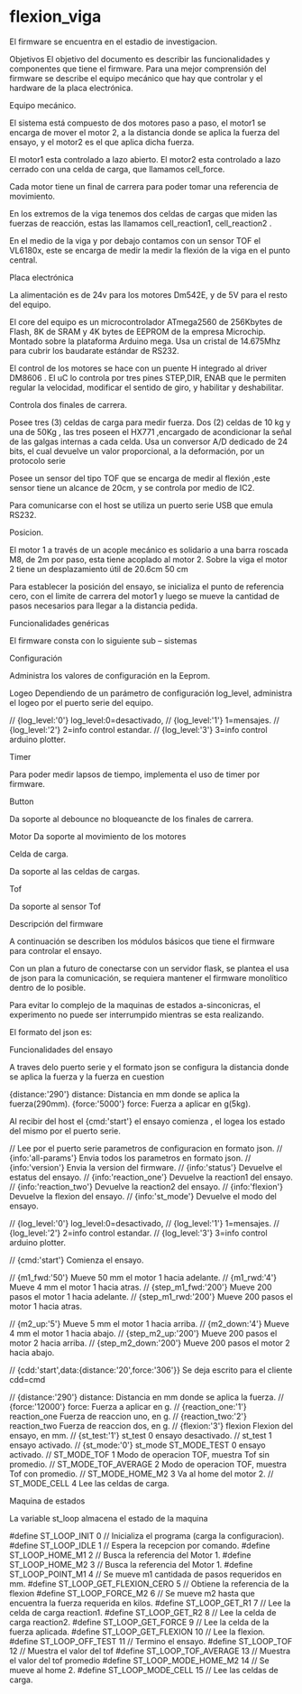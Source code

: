 # flexion_viga
 
  El firmware se encuentra en el estadio de investigacion.

Objetivos
El objetivo del documento es describir las funcionalidades y componentes que tiene el
firmware.
Para una mejor comprensión del firmware se describe el equipo mecánico que hay que
controlar y el hardware de la placa electrónica.

Equipo mecánico.

El sistema está compuesto  de dos motores paso a paso, el motor1 se encarga de mover el motor 2, a la distancia  donde se aplica la fuerza del ensayo, y el motor2 es el que aplica dicha fuerza.

El motor1  esta controlado a lazo abierto.
El motor2 esta controlado a lazo cerrado con una celda de carga, que llamamos cell_force.

Cada motor tiene un final de carrera para poder tomar una referencia de movimiento.

En los extremos de la viga tenemos dos celdas de cargas que miden las fuerzas de reacción, estas las llamamos   cell_reaction1, cell_reaction2 .

En el medio de la viga y por debajo contamos con un sensor TOF el VL6180x, este se encarga de medir la   medir la flexión de la viga en el punto central.
 
Placa electrónica

La alimentación es de 24v  para los motores Dm542E, y de 5V para el resto del equipo.

El core del equipo es un microcontrolador ATmega2560 de 256Kbytes de Flash, 8K de SRAM y 4K bytes de EEPROM de la empresa Microchip. Montado sobre la plataforma Arduino mega. Usa un cristal de 14.675Mhz para cubrir los baudarate estándar de RS232.

El control de los motores  se hace con un puente H integrado al driver DM8606 .
El uC lo controla por tres  pines STEP,DIR, ENAB  que le permiten regular la velocidad, modificar el sentido de giro, y habilitar y deshabilitar.

Controla dos finales de carrera. 

Posee tres (3)  celdas de carga para medir fuerza. Dos (2) celdas  de  10 kg y una de 50Kg , las tres poseen el HX771 ,encargado de acondicionar la señal de las galgas  internas a cada celda. Usa un conversor A/D dedicado de 24 bits, el cual devuelve un valor proporcional, a la deformación, por un protocolo serie 

Posee un sensor del tipo TOF que se encarga de medir al flexión  ,este sensor tiene un alcance de 20cm, y se controla por medio de IC2.

Para comunicarse con el host se utiliza un puerto serie USB que emula  RS232.

Posicion.

El motor 1 a través de un acople mecánico es solidario a una barra roscada M8, de 2m por paso, esta tiene acoplado al motor 2. Sobre la viga el motor 2  tiene un desplazamiento útil de 20.6cm 50 cm
 

Para establecer la posición del ensayo, se inicializa el punto de referencia cero, con el limite de carrera del motor1 y luego se mueve la cantidad de pasos necesarios para llegar a la distancia pedida.



 Funcionalidades genéricas

El firmware consta con lo siguiente sub – sistemas 

Configuración

Administra los valores de configuración en la Eeprom.


Logeo
Dependiendo de un parámetro  de configuración  log_level, administra el logeo por el puerto serie del equipo. 

// {log_level:'0'}       log_level:0=desactivado,
// {log_level:'1'}                 1=mensajes.
// {log_level:'2'}                 2=info control estandar.
// {log_level:'3'}                 3=info control arduino plotter.


Timer

Para poder medir lapsos de tiempo, implementa el uso de timer por firmware.

Button 

Da soporte al debounce no bloqueancte de los finales de carrera.

Motor
Da soporte al movimiento de los motores 

Celda de carga.

Da soporte al las celdas de cargas.

Tof

Da soporte al sensor Tof

Descripción del firmware

A continuación se describen los módulos básicos que tiene el firmware para controlar el ensayo. 

Con un plan a futuro de conectarse con un servidor flask, se plantea el usa de json para la comunicación, se requiera mantener el firmware monolítico dentro de lo posible. 

Para evitar lo complejo de la maquinas de estados a-sinconicras, el experimento no puede ser interrumpido mientras se esta realizando.

El formato del json es:


Funcionalidades del ensayo

A traves delo puerto serie y el formato json se configura la distancia donde se aplica la fuerza y la fuerza en cuestion 

{distance:'290'}      distance: Distancia en mm donde se aplica la fuerza(290mm).
{force:'5000'}        force: Fuerza a aplicar en g(5kg).



Al recibir del host el {cmd:'start'} el ensayo comienza , el logea los estado del mismo por el puerto serie.

// Lee por el puerto serie parametros de configuracion en formato json.
// {info:'all-params'}   Envia todos los parametros en formato json.
// {info:'version'}      Envia  la version del firmware.
// {info:'status'}       Devuelve el estatus del ensayo.
// {info:'reaction_one'}    Devuelve la reaction1 del ensayo.
// {info:'reaction_two'}    Devuelve la reaction2 del ensayo.
// {info:'flexion'}      Devuelve la flexion del ensayo.
// {info:'st_mode'}      Devuelve el modo del ensayo.


// {log_level:'0'}       log_level:0=desactivado,
// {log_level:'1'}                 1=mensajes.
// {log_level:'2'}                 2=info control estandar.
// {log_level:'3'}                 3=info control arduino plotter.

// {cmd:'start'}       Comienza el ensayo.

// {m1_fwd:'50'}           Mueve 50 mm el motor 1 hacia adelante.
// {m1_rwd:'4'}            Mueve 4 mm el motor 1 hacia atras.
// {step_m1_fwd:'200'}     Mueve 200 pasos el motor 1 hacia adelante.
// {step_m1_rwd:'200'}     Mueve 200 pasos el motor 1 hacia atras.


// {m2_up:'5'}              Mueve 5 mm el motor 1 hacia arriba.
// {m2_down:'4'}            Mueve 4 mm el motor 1 hacia abajo.
// {step_m2_up:'200'}       Mueve 200 pasos el motor 2 hacia arriba.
// {step_m2_down:'200'}     Mueve 200 pasos el motor 2 hacia abajo.

// {cdd:'start',data:{distance:'20',force:'306'}}  Se deja escrito para el cliente cdd=cmd


// {distance:'290'}      distance:     Distancia en mm donde se aplica la fuerza.
// {force:'12000'}       force:        Fuerza a aplicar en g.
// {reaction_one:'1'}    reaction_one  Fuerza de reaccion uno, en g.
// {reaction_two:'2'}    reaction_two  Fuerza de reaccion dos, en g.
// {flexion:'3'}         flexion       Flexion del ensayo, en mm.
// {st_test:'1'}         st_test       0 ensayo desactivado. 
//                       st_test       1 ensayo activado. 
// {st_mode:'0'}         st_mode       ST_MODE_TEST                    0  ensayo activado.
//                                     ST_MODE_TOF                     1  Modo de operacion TOF, muestra Tof sin promedio.
//                                     ST_MODE_TOF_AVERAGE             2  Modo de operacion TOF, muestra Tof con promedio.
//                                     ST_MODE_HOME_M2                 3  Va al home del motor 2. 
//                                     ST_MODE_CELL                    4  Lee las celdas de carga.

Maquina de estados 


La variable st_loop almacena el estado de la maquina


#define ST_LOOP_INIT                    0     // Inicializa el programa (carga la configuracion).
#define ST_LOOP_IDLE                    1     // Espera la recepcion por comando.
#define ST_LOOP_HOME_M1                 2     // Busca la referencia del Motor 1.
#define ST_LOOP_HOME_M2                 3     // Busca la referencia del Motor 1.
#define ST_LOOP_POINT_M1                4     // Se mueve m1 cantidada de pasos requeridos en mm.
#define ST_LOOP_GET_FLEXION_CERO        5     // Obtiene la referencia de la flexion
#define ST_LOOP_FORCE_M2                6     // Se mueve m2 hasta que encuentra la fuerza requerida en kilos.
#define ST_LOOP_GET_R1                  7     // Lee la celda de carga reaction1. 
#define ST_LOOP_GET_R2                  8     // Lee la celda de carga reaction2. 
#define ST_LOOP_GET_FORCE               9     // Lee la celda de la fuerza aplicada.
#define ST_LOOP_GET_FLEXION             10    // Lee la flexion. 
#define ST_LOOP_OFF_TEST                11    // Termino el ensayo.
#define ST_LOOP_TOF                     12    // Muestra el valor del tof
#define ST_LOOP_TOF_AVERAGE             13    // Muestra el valor del tof promedio 
#define ST_LOOP_MODE_HOME_M2            14    // Se mueve al home 2.
#define ST_LOOP_MODE_CELL               15    // Lee las celdas de carga.





